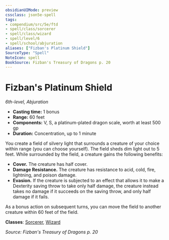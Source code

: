 ```yaml
---
obsidianUIMode: preview
cssclass: json5e-spell
tags:
- compendium/src/5e/ftd
- spell/class/sorcerer
- spell/class/wizard
- spell/level/6
- spell/school/abjuration
aliases: ["Fizban's Platinum Shield"]
SourceType: "Spell"
NoteIcon: spell
BookSource: Fizban's Treasury of Dragons p. 20
---
```

# Fizban's Platinum Shield
*6th-level, Abjuration*  

- **Casting time:** 1 bonus
- **Range:** 60 feet
- **Components:** V, S, a platinum-plated dragon scale, worth at least 500 gp
- **Duration:** Concentration, up to 1 minute

You create a field of silvery light that surrounds a creature of your choice within range (you can choose yourself). The field sheds dim light out to 5 feet. While surrounded by the field, a creature gains the following benefits:

- **Cover.** The creature has half cover.  
- **Damage Resistance.** The creature has resistance to acid, cold, fire, lightning, and poison damage.  
- **Evasion.** If the creature is subjected to an effect that allows it to make a Dexterity saving throw to take only half damage, the creature instead takes no damage if it succeeds on the saving throw, and only half damage if it fails.  

As a bonus action on subsequent turns, you can move the field to another creature within 60 feet of the field.

**Classes**: [Sorcerer](/2-Mechanics/CLI/classes/sorcerer.md), [Wizard](/2-Mechanics/CLI/classes/wizard.md)

*Source: Fizban's Treasury of Dragons p. 20*